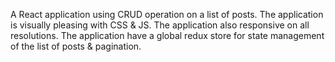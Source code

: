 A React application using CRUD operation on a list of posts.
The application is visually pleasing with CSS & JS. The application also responsive on all resolutions. The application have a global redux store for state management of the list of posts & pagination.
